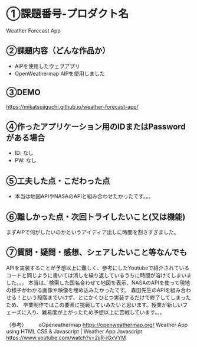 # ①課題番号-プロダクト名

Weather Forecast App

## ②課題内容（どんな作品か）

- AIPを使用したウェブアプリ
- OpenWeathermap AIPを使用しました

## ③DEMO

https://mikatsujiguchi.github.io/weather-forecast-app/

## ④作ったアプリケーション用のIDまたはPasswordがある場合

- ID: なし
- PW: なし

## ⑤工夫した点・こだわった点

- 本当は地図APIやNASAのAPIと組み合わせたかったです。。。


## ⑥難しかった点・次回トライしたいこと(又は機能)

まずAIPで何がしたいのかというアイディア出しに時間を割きすぎました。

## ⑦質問・疑問・感想、シェアしたいこと等なんでも

APIを実装することが予想以上に難しく、参考にしたYoutubeで紹介されているコードと同じように書いては消しを繰り返しているうちに時間が溶けてしまいました。。。
本当は、検索した国名合わせて地図を表示、NASAのAPIを使って現地の様子がわかる画像や映像を埋め込みたかったです。
森田先生のAPIを組み合わせる！という段階までいけず、とにかくひとつ実装するだけで終了してしまったため、
卒業制作ではこの要素に挑戦していみたいと思います。授業が新しいフェーズに入り、難易度が上がったため予想以上に苦戦しています。。。

（参考）
　　oOpeneathermap    https://openweathermap.org/
   Weather App using HTML CSS & Javascript | Weather App Javascript   https://www.youtube.com/watch?v=2jjR-iGxVYM

  
